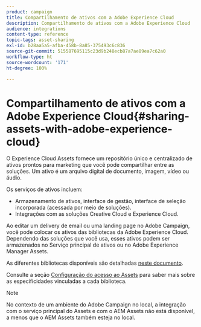 ```yaml
---
product: campaign
title: Compartilhamento de ativos com a Adobe Experience Cloud
description: Compartilhamento de ativos com a Adobe Experience Cloud
audience: integrations
content-type: reference
topic-tags: asset-sharing
exl-id: b28aa5a5-afba-458b-8a85-375493c6c836
source-git-commit: 515587695115c23d9b248ecb87a7ae89ea7c62a0
workflow-type: ht
source-wordcount: '171'
ht-degree: 100%

---
```


# Compartilhamento de ativos com a Adobe Experience Cloud{#sharing-assets-with-adobe-experience-cloud}

O Experience Cloud Assets fornece um repositório único e centralizado de ativos prontos para marketing que você pode compartilhar entre as soluções. Um ativo é um arquivo digital de documento, imagem, vídeo ou áudio.

Os serviços de ativos incluem:

* Armazenamento de ativos, interface de gestão, interface de seleção incorporada (acessada por meio de soluções).
* Integrações com as soluções Creative Cloud e Experience Cloud.

Ao editar um delivery de email ou uma landing page no Adobe Campaign, você pode colocar os ativos das bibliotecas da Adobe Experience Cloud. Dependendo das soluções que você usa, esses ativos podem ser armazenados no Serviço principal de ativos ou no Adobe Experience Manager Assets.

As diferentes bibliotecas disponíveis são detalhadas [neste documento](https://experienceleague.adobe.com/docs/core-services/interface/services/assets/experience-cloud-assets.html?lang=pt-BR).

Consulte a seção [ Configuração do acesso ao Assets](../../integrations/using/configuring-access-to-assets.md) para saber mais sobre as especificidades vinculadas a cada biblioteca.

>[!NOTE]
>
>No contexto de um ambiente do Adobe Campaign no local, a integração com o serviço principal do Assets e com o AEM Assets não está disponível, a menos que o AEM Assets também esteja no local.
